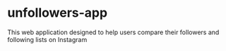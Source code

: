 # unfollowers-app
This web application designed to help users compare their followers and following lists on Instagram
